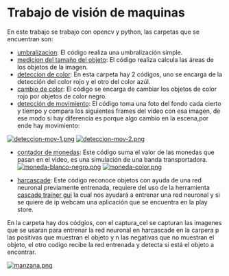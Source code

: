 # Trabajo de visión de maquinas
En este trabajo se trabajo con opencv y python, las carpetas que se encuentran son:
* [umbralizacion][umbralizacion]: El código realiza una umbralización simple.
* [medicion del tamaño del objeto][medicion]: El código realiza calcula las áreas de los objetos de la imagen.
* [deteccion de color][deteccion]: En esta carpeta hay 2 códigos, uno se encarga de la detección del color rojo y el otro del color azúl.
* [cambio de color][cambio de color]: El código se encarga de cambiar los objetos de color rojo por objetos de color negro.
* [detección de movimiento][movimiento]:  El código toma una foto del fondo cada cierto y tiempo y compara los siguientes frames del video con esa imagen, de ese modo si hay diferencia es porque algo cambio en la escena,por ende hay movimiento:

[![deteccion-mov-1.png](https://i.postimg.cc/GmsXyV7Q/deteccion-mov-1.png)](https://postimg.cc/Xr4KMH0G)
[![deteccion-mov-2.png](https://i.postimg.cc/dDcLS7FD/deteccion-mov-2.png)](https://postimg.cc/CnJhRxzV)

* [contador de monedas][contador]: Este código suma el valor de las monedas que pasan en el video, es una simulación de una banda transportadora.
[![moneda-blanco-negro.png](https://i.postimg.cc/ZK9t5TNs/moneda-blanco-negro.png)](https://postimg.cc/ppt10MqK)
[![moneda-color.png](https://i.postimg.cc/ydft758z/moneda-color.png)](https://postimg.cc/1nqJHvFW)

* [harcascade][harcascade]: Este código reconoce objetos con ayuda de una red neuronal previamente entrenada, requiere del uso de la herramienta [cascade trainer gui][cascade trainer gui] la cual nos ayudará a entrenar una red neuronal y si se quiere de ip webcam una aplicación que se encuentra en la play store.

En la carpeta hay dos códgios, con el captura_cel se capturan las imagenes que se usaran para entrenar la red neuronal en harcascade en la carpera p las positivas que muestran el objeto y n las negativas que no muestran el objeto, el otro codigo recibe la red entrenada y detecta si está el objeto a encontrar.

[![manzana.png](https://i.postimg.cc/JzxjGWZv/manzana.png)](https://postimg.cc/Jsys2vT5)

[umbralizacion]: https://github.com/DiegoV2009/vision_de_maquinas/tree/main/umbralizacion "umbralización"
[medicion]: https://github.com/DiegoV2009/vision_de_maquinas/tree/main/medicion%20del%20tamanio%20de%20objeto "Medicion del tamaño del objeto"
[deteccion]: https://github.com/DiegoV2009/vision_de_maquinas/tree/main/Deteccion%20de%20colores "Detección de colores"
[cambio de color]: https://github.com/DiegoV2009/vision_de_maquinas/tree/main/cambio%20de%20color "cambio de color"
[movimiento]: https://github.com/DiegoV2009/vision_de_maquinas/tree/main/deteccion%20de%20movimiento "Detección de movimiento"
[contador]: https://github.com/DiegoV2009/vision_de_maquinas/tree/main/Contador_de_monedas "Contador de monedas"
[harcascade]: https://github.com/DiegoV2009/vision_de_maquinas/tree/main/harcascade_2 "harcascade"
[cascade trainer gui]: https://amin-ahmadi.com/cascade-trainer-gui/ "cascade trainer gui" 
